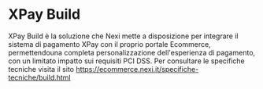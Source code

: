 # XPay Build
XPay Build è la soluzione che Nexi mette a disposizione per integrare il sistema di pagamento XPay con il proprio portale Ecommerce, permettendouna completa personalizzazione dell'esperienza di pagamento, con un limitato impatto sui requisiti PCI DSS.
Per consultare le specifiche tecniche visita il sito https://ecommerce.nexi.it/specifiche-tecniche/build.html
